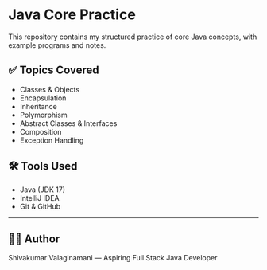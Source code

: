 # Java Core Practice

This repository contains my structured practice of core Java concepts, with example programs and notes.

## ✅ Topics Covered

- Classes & Objects
- Encapsulation
- Inheritance
- Polymorphism
- Abstract Classes & Interfaces
- Composition
- Exception Handling

## 🛠️ Tools Used

- Java (JDK 17)
- IntelliJ IDEA
- Git & GitHub

---

## 👨‍💻 Author

Shivakumar Valaginamani — Aspiring Full Stack Java Developer
